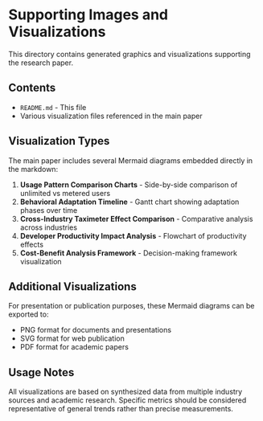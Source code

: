 # Supporting Images and Visualizations

This directory contains generated graphics and visualizations supporting the research paper.

## Contents

- `README.md` - This file
- Various visualization files referenced in the main paper

## Visualization Types

The main paper includes several Mermaid diagrams embedded directly in the markdown:

1. **Usage Pattern Comparison Charts** - Side-by-side comparison of unlimited vs metered users
2. **Behavioral Adaptation Timeline** - Gantt chart showing adaptation phases over time  
3. **Cross-Industry Taximeter Effect Comparison** - Comparative analysis across industries
4. **Developer Productivity Impact Analysis** - Flowchart of productivity effects
5. **Cost-Benefit Analysis Framework** - Decision-making framework visualization

## Additional Visualizations

For presentation or publication purposes, these Mermaid diagrams can be exported to:
- PNG format for documents and presentations
- SVG format for web publication
- PDF format for academic papers

## Usage Notes

All visualizations are based on synthesized data from multiple industry sources and academic research. Specific metrics should be considered representative of general trends rather than precise measurements.